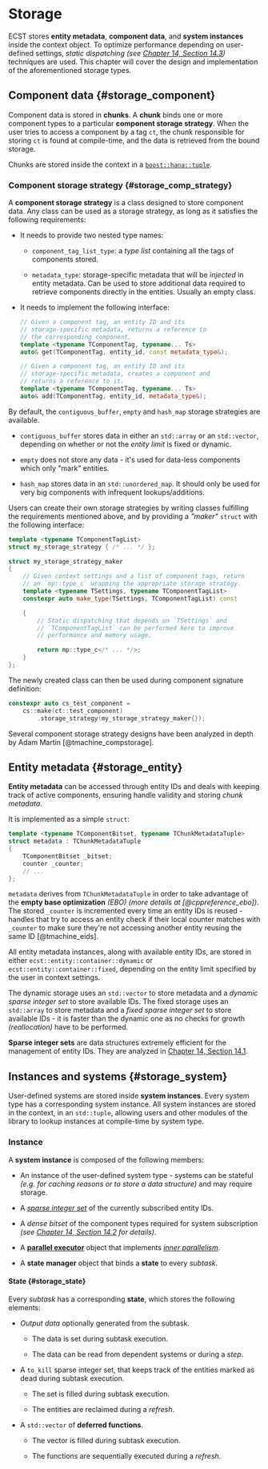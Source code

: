 


# Storage

ECST stores **entity metadata**, **component data**, and **system instances** inside the context object. To optimize performance depending on user-defined settings, *static dispatching* *(see [Chapter 14, Section 14.3](#appendix_static_dispatching))* techniques are used. This chapter will cover the design and implementation of the aforementioned storage types.



## Component data {#storage_component}

Component data is stored in **chunks**. A **chunk** binds one or more component types to a particular **component storage strategy**. When the user tries to access a component by a tag `ct`, the chunk responsible for storing `ct` is found at compile-time, and the data is retrieved from the bound storage.

Chunks are stored inside the context in a [`boost::hana::tuple`](http://www.boost.org/doc/libs/1_61_0/libs/hana/doc/html/structboost_1_1hana_1_1tuple.html).



### Component storage strategy {#storage_comp_strategy}

A **component storage strategy** is a class designed to store component data. Any class can be used as a storage strategy, as long as it satisfies the following requirements:

* It needs to provide two nested type names:

    * `component_tag_list_type`: a *type list* containing all the tags of components stored.

    * `metadata_type`: storage-specific metadata that will be *injected* in entity metadata. Can be used to store additional data required to retrieve components directly in the entities. Usually an empty class.

* It needs to implement the following interface:

    ```cpp
    // Given a component tag, an entity ID and its
    // storage-specific metadata, returns a reference to
    // the corresponding component.
    template <typename TComponentTag, typename... Ts>
    auto& get(TComponentTag, entity_id, const metadata_type&);

    // Given a component tag, an entity ID and its
    // storage-specific metadata, creates a component and
    // returns a reference to it.
    template <typename TComponentTag, typename... Ts>
    auto& add(TComponentTag, entity_id, metadata_type&);
    ```

By default, the `contiguous_buffer`, `empty` and `hash_map` storage strategies are available.

* `contiguous_buffer` stores data in either an `std::array` or an `std::vector`, depending on whether or not the *entity limit* is fixed or dynamic.

* `empty` does not store any data - it's used for data-less components which only "mark" entities.

* `hash_map` stores data in an `std::unordered_map`. It should only be used for very big components with infrequent lookups/additions.

Users can create their own storage strategies by writing classes fulfilling the requirements mentioned above, and by providing a *"maker"* `struct` with the following interface:

```cpp
template <typename TComponentTagList>
struct my_storage_strategy { /* ... */ };

struct my_storage_strategy_maker
{
    // Given context settings and a list of component tags, return
    // an `mp::type_c` wrapping the appropriate storage strategy.
    template <typename TSettings, typename TComponentTagList>
    constexpr auto make_type(TSettings, TComponentTagList) const

    {
        // Static dispatching that depends on `TSettings` and
        // `TComponentTagList` can be performed here to improve
        // performance and memory usage.

        return mp::type_c</* ... */>;
    }
};
```

The newly created class can then be used during component signature definition:

```cpp
constexpr auto cs_test_component =
    cs::make(ct::test_component)
        .storage_strategy(my_storage_strategy_maker{});
```

Several component storage strategy designs have been analyzed in depth by Adam Martin [@tmachine_compstorage].



## Entity metadata {#storage_entity}
**Entity metadata** can be accessed through entity IDs and deals with keeping track of active components, ensuring handle validity and storing *chunk metadata*.

It is implemented as a simple `struct`:

```cpp
template <typename TComponentBitset, typename TChunkMetadataTuple>
struct metadata : TChunkMetadataTuple
{
    TComponentBitset _bitset;
    counter _counter;
    // ...
};
```

`metadata` derives from `TChunkMetadataTuple` in order to take advantage of the **empty base optimization** *(EBO)* *(more details at [@cppreference_ebo])*. The stored `_counter` is incremented every time an entity IDs is reused - handles that try to access an entity check if their local counter matches with `_counter` to make sure they're not accessing another entity reusing the same ID [@tmachine_eids].

All entity metadata instances, along with available entity IDs, are stored in either `ecst::entity::container::dynamic` or `ecst::entity::container::fixed`, depending on the entity limit specified by the user in context settings.

The dynamic storage uses an `std::vector` to store metadata and a *dynamic sparse integer set* to store available IDs. The fixed storage uses an `std::array` to store metadata and a *fixed sparse integer set* to store available IDs - it is faster than the dynamic one as no checks for growth *(reallocation)* have to be performed.

**Sparse integer sets** are data structures extremely efficient for the management of entity IDs. They are analyzed in [Chapter 14, Section 14.1](#appendix_sparse_integer_sets).



## Instances and systems {#storage_system}

User-defined systems are stored inside **system instances**. Every system type has a corresponding system instance. All system instances are stored in the context, in an `std::tuple`, allowing users and other modules of the library to lookup instances at compile-time by system type.



### Instance
A **system instance** is composed of the following members:

* An instance of the user-defined system type - systems can be stateful *(e.g. for caching reasons or to store a data structure)* and may require storage.

* A [*sparse integer set*](#appendix_sparse_integer_sets) of the currently subscribed entity IDs.

* A *dense bitset* of the component types required for system subscription *(see [Chapter 14, Section 14.2](#appendix_component_bitset_creation) for details)*.

* A [**parallel executor**](#multithreading_par_executor) object that implements [*inner parallelism*](#multithreading_inner_par).

* A **state manager** object that binds a **state** to every *subtask*.

#### State {#storage_state}

Every *subtask* has a corresponding **state**, which stores the following elements:

* *Output data* optionally generated from the subtask.

    * The data is set during subtask execution.

    * The data can be read from dependent systems or during a *step*.

* A `to_kill` sparse integer set, that keeps track of the entities marked as dead during subtask execution.

    * The set is filled during subtask execution.

    * The entities are reclaimed during a *refresh*.

* A `std::vector` of **deferred functions**.

    * The vector is filled during subtask execution.

    * The functions are sequentially executed during a *refresh*.


